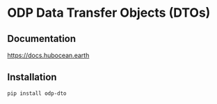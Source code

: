 # ODP Data Transfer Objects (DTOs)

## Documentation

https://docs.hubocean.earth

## Installation

```shell
pip install odp-dto
```
